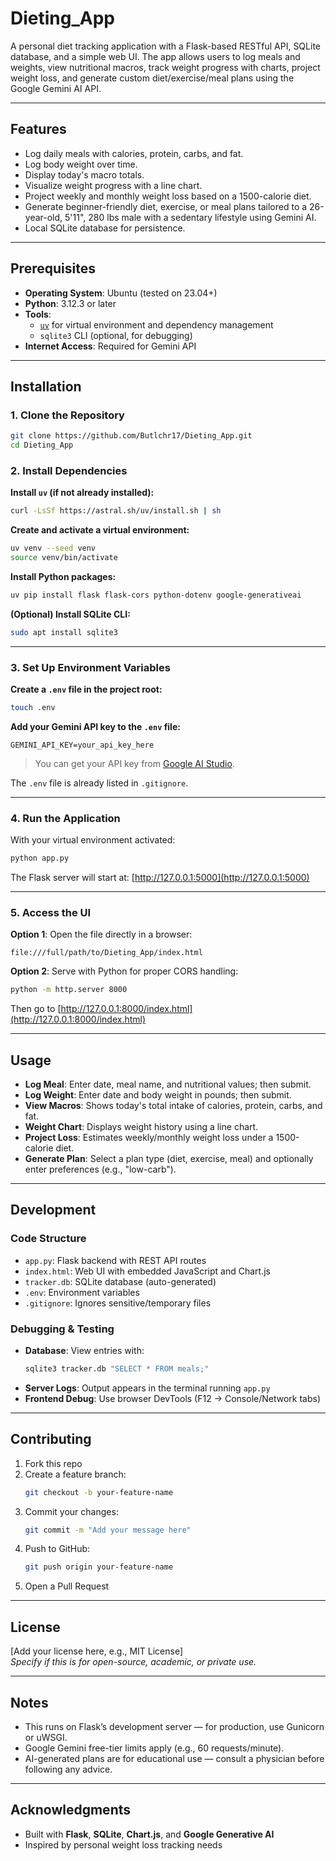 # Dieting_App

A personal diet tracking application with a Flask-based RESTful API, SQLite database, and a simple web UI. The app allows users to log meals and weights, view nutritional macros, track weight progress with charts, project weight loss, and generate custom diet/exercise/meal plans using the Google Gemini AI API.

---

## Features

- Log daily meals with calories, protein, carbs, and fat.
- Log body weight over time.
- Display today's macro totals.
- Visualize weight progress with a line chart.
- Project weekly and monthly weight loss based on a 1500-calorie diet.
- Generate beginner-friendly diet, exercise, or meal plans tailored to a 26-year-old, 5'11", 280 lbs male with a sedentary lifestyle using Gemini AI.
- Local SQLite database for persistence.

---

## Prerequisites

- **Operating System**: Ubuntu (tested on 23.04+)
- **Python**: 3.12.3 or later
- **Tools**:
  - [`uv`](https://github.com/astral-sh/uv) for virtual environment and dependency management
  - `sqlite3` CLI (optional, for debugging)
- **Internet Access**: Required for Gemini API

---

## Installation

### 1. Clone the Repository

```bash
git clone https://github.com/Butlchr17/Dieting_App.git
cd Dieting_App
```

### 2. Install Dependencies

**Install `uv` (if not already installed):**

```bash
curl -LsSf https://astral.sh/uv/install.sh | sh
```

**Create and activate a virtual environment:**

```bash
uv venv --seed venv
source venv/bin/activate
```

**Install Python packages:**

```bash
uv pip install flask flask-cors python-dotenv google-generativeai
```

**(Optional) Install SQLite CLI:**

```bash
sudo apt install sqlite3
```

---

### 3. Set Up Environment Variables

**Create a `.env` file in the project root:**

```bash
touch .env
```

**Add your Gemini API key to the `.env` file:**

```
GEMINI_API_KEY=your_api_key_here
```

> You can get your API key from [Google AI Studio](https://aistudio.google.com/app/apikey).

The `.env` file is already listed in `.gitignore`.

---

### 4. Run the Application

With your virtual environment activated:

```bash
python app.py
```

The Flask server will start at: [http://127.0.0.1:5000](http://127.0.0.1:5000)

---

### 5. Access the UI

**Option 1**: Open the file directly in a browser:

```
file:///full/path/to/Dieting_App/index.html
```

**Option 2**: Serve with Python for proper CORS handling:

```bash
python -m http.server 8000
```

Then go to [http://127.0.0.1:8000/index.html](http://127.0.0.1:8000/index.html)

---

## Usage

- **Log Meal**: Enter date, meal name, and nutritional values; then submit.
- **Log Weight**: Enter date and body weight in pounds; then submit.
- **View Macros**: Shows today's total intake of calories, protein, carbs, and fat.
- **Weight Chart**: Displays weight history using a line chart.
- **Project Loss**: Estimates weekly/monthly weight loss under a 1500-calorie diet.
- **Generate Plan**: Select a plan type (diet, exercise, meal) and optionally enter preferences (e.g., "low-carb").

---

## Development

### Code Structure

- `app.py`: Flask backend with REST API routes
- `index.html`: Web UI with embedded JavaScript and Chart.js
- `tracker.db`: SQLite database (auto-generated)
- `.env`: Environment variables
- `.gitignore`: Ignores sensitive/temporary files

### Debugging & Testing

- **Database**: View entries with:
  ```bash
  sqlite3 tracker.db "SELECT * FROM meals;"
  ```
- **Server Logs**: Output appears in the terminal running `app.py`
- **Frontend Debug**: Use browser DevTools (F12 → Console/Network tabs)

---

## Contributing

1. Fork this repo
2. Create a feature branch:  
   ```bash
   git checkout -b your-feature-name
   ```
3. Commit your changes:  
   ```bash
   git commit -m "Add your message here"
   ```
4. Push to GitHub:  
   ```bash
   git push origin your-feature-name
   ```
5. Open a Pull Request

---

## License

[Add your license here, e.g., MIT License]  
*Specify if this is for open-source, academic, or private use.*

---

## Notes

- This runs on Flask’s development server — for production, use Gunicorn or uWSGI.
- Google Gemini free-tier limits apply (e.g., 60 requests/minute).
- AI-generated plans are for educational use — consult a physician before following any advice.

---

## Acknowledgments

- Built with **Flask**, **SQLite**, **Chart.js**, and **Google Generative AI**
- Inspired by personal weight loss tracking needs
